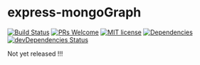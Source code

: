 # express-mongoGraph 
[![Build Status](https://travis-ci.com/tuev/express-starter.svg?branch=master)](https://travis-ci.com/tuev/express-starter)
[![PRs Welcome](https://img.shields.io/badge/PRs-welcome-brightgreen.svg)](https://github.com/tuev/express-starter/pulls)
[![MIT license](http://img.shields.io/badge/license-MIT-brightgreen.svg)](http://opensource.org/licenses/MIT)
[![Dependencies](https://david-dm.org/tuev/express-starter.svg)](https://david-dm.org/tuev/express-starter)
[![devDependencies Status](https://david-dm.org/tuev/express-starter/dev-status.svg)](https://david-dm.org/tuev/express-starter?type=dev)

Not yet released !!!
